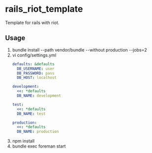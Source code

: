 rails_riot_template
===

Template for rails with riot.

## Usage
1. bundle install --path vendor/bundle --without production --jobs=2
1. vi config/settings.yml
    ```yaml
    defaults: &defaults
      DB_USERNAME: user
      DB_PASSWORD: pass
      DB_HOST: localhost
    
    development:
      <<: *defaults
      DB_NAME: development
    
    test:
      <<: *defaults
      DB_NAME: test
    
    production:
      <<: *defaults
      DB_NAME: production
    ```
1. npm install
1. bundle exec foreman start
